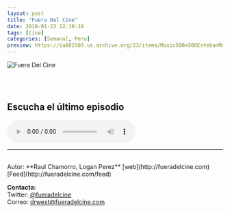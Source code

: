 ```yaml
---
layout: post
title: "Fuera Del Cine"
date: 2018-01-23 12:10:18
tags: [Cine]
categories: [Semanal, Peru]
preview: https://ia601503.us.archive.org/23/items/Music500x500EstebanMontoya/FueraDelCine300.jpg
---
```


![Fuera Del Cine](https://ia601503.us.archive.org/23/items/Music500x500EstebanMontoya/FueraDelCine500.jpg)

<br/>
<br/>

## Escucha el último episodio

<!--reproductor-feed=http://fueradelcine.com/feed-->
<!--reproductor-start-->
<audio id="audio" preload="auto" controls="" src="http://media.blubrry.com/fueradelcine/fueradelcine.com/podcasts/ep-53-fdc-08-01-2018.mp3"></audio>
<!--reproductor-end-->



_ _ _
<br>
Autor: **Raul Chamorro, Logan Perez**  
[web](http://fueradelcine.com)  
[Feed](http://fueradelcine.com/feed)  





**Contacta:**  
Twitter: [@fueradelcine](https://twitter.com/fueradelcine)  
Correo: [drwest@fueradelcine.com](mailto:drwest@fueradelcine.com)  

